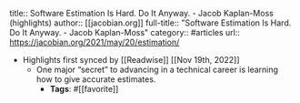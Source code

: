 title:: Software Estimation Is Hard. Do It Anyway. - Jacob Kaplan-Moss (highlights)
author:: [[jacobian.org]]
full-title:: "Software Estimation Is Hard. Do It Anyway. - Jacob Kaplan-Moss"
category:: #articles
url:: https://jacobian.org/2021/may/20/estimation/

- Highlights first synced by [[Readwise]] [[Nov 19th, 2022]]
	- One major “secret” to advancing in a technical career is learning how to give accurate estimates.
		- **Tags**: #[[favorite]]